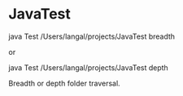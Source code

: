 # JavaTest

java Test /Users/langal/projects/JavaTest breadth

or

java Test /Users/langal/projects/JavaTest depth

Breadth or depth folder traversal.
